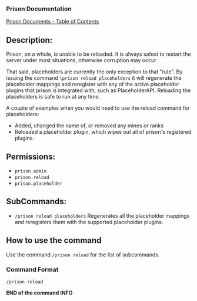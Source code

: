 ### Prison Documentation
[Prison Documents - Table of Contents](../prison_docs_000_toc.md)

## Description:

Prison, on a whole, is unable to be reloaded.  It is always safest to restart the server under most situations, otherwise corruption may occur.

That said, placeholders are currently the only exception to that "rule".  By issuing the command `\prison reload placeholders` it will regenerate the placeholder mappings and reregister with any of the active placeholder plugins that prison is integrated with, such as PlaceholderAPI.  Reloading the placeholders is safe to run at any time.

A couple of examples when you would need to use the reload command for placeholders:
 * Added, changed the name of, or removed any mines or ranks
 * Reloaded a placeholder plugin, which wipes out all of prison's registered plugins.

## Permissions:

- `prison.admin`
- `prison.reload`
- `prison.placeholder`

## SubCommands:

- `/prison reload placeholders` Regenerates all the placeholder mappings and reregisters them with the supported placeholder plugins.

## How to use the command

Use the command `/prison reload` for the list of subcommands.

### Command Format

`/prison reload`

**END of the command INFO**